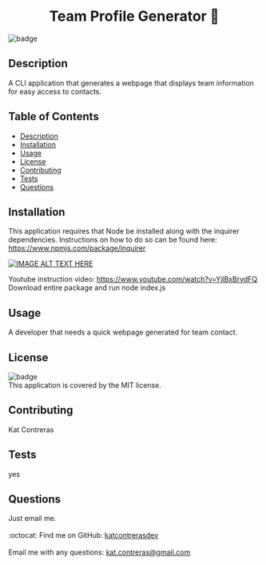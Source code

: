 
<h1 align="center">Team Profile Generator 🚀 </h1>

![badge](https://img.shields.io/badge/license-MIT-brightgreen)<br />
## Description
A CLI application that generates a webpage that displays team information for easy access to contacts. 
## Table of Contents
- [Description](#description)
- [Installation](#installation)
- [Usage](#usage)
- [License](#license)
- [Contributing](#contributing)
- [Tests](#tests)
- [Questions](#questions)
## Installation
This application requires that Node be installed along with the inquirer dependencies. 
Instructions on how to do so can be found here: https://www.npmjs.com/package/inquirer 

[![IMAGE ALT TEXT HERE](https://katcontrerasdev.github.io/readme-generator/Develop/dist/ezgif-2-a647ac54d4.gif)](https://youtu.be/rhCwVU25R-g)

Youtube instruction video: https://www.youtube.com/watch?v=YjlBxBrvdFQ
Download entire package and run node index.js
## Usage
A developer that needs a quick webpage generated for team contact.
## License
![badge](https://img.shields.io/badge/license-MIT-brightgreen)
<br />
This application is covered by the MIT license. 
## Contributing
Kat Contreras
## Tests
yes
## Questions
Just email me.<br />
<br />
:octocat: Find me on GitHub: [katcontrerasdev](https://github.com/katcontrerasdev)<br />
<br />
Email me with any questions: kat.contreras@gmail.com<br /><br />
